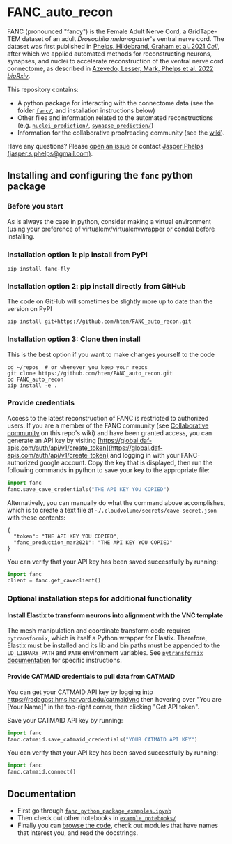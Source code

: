 # FANC_auto_recon

FANC (pronounced "fancy") is the Female Adult Nerve Cord, a GridTape-TEM dataset of an adult _Drosophila melanogaster_'s ventral nerve cord. The dataset was first published in [Phelps, Hildebrand, Graham et al. 2021 _Cell_](https://www.lee.hms.harvard.edu/phelps-hildebrand-graham-et-al-2021), after which we applied automated methods for reconstructing neurons, synapses, and nuclei to accelerate reconstruction of the ventral nerve cord connectome, as described in [Azevedo, Lesser, Mark, Phelps et al. 2022 _bioRxiv_](https://www.biorxiv.org/content/10.1101/2022.12.15.520299).

This repository contains:
- A python package for interacting with the connectome data (see the folder [`fanc/`](fanc), and installation instructions below)
- Other files and information related to the automated reconstructions (e.g. [`nuclei_prediction/`](nuclei_prediction), [`synapse_prediction/`](synapse_prediction))
- Information for the collaborative proofreading community (see the [wiki](https://github.com/htem/FANC_auto_recon/wiki)). 

Have any questions? Please [open an issue](https://github.com/htem/FANC_auto_recon/issues/new) or contact [Jasper Phelps (jasper.s.phelps@gmail.com)](https://github.com/jasper-tms).

## Installing and configuring the `fanc` python package

### Before you start

As is always the case in python, consider making a virtual environment (using your preference of virtualenv/virtualenvwrapper or conda) before installing.

### Installation option 1: pip install from PyPI

    pip install fanc-fly

### Installation option 2: pip install directly from GitHub
The code on GitHub will sometimes be slightly more up to date than the version on PyPI

    pip install git+https://github.com/htem/FANC_auto_recon.git

### Installation option 3: Clone then install
This is the best option if you want to make changes yourself to the code

    cd ~/repos  # or wherever you keep your repos
    git clone https://github.com/htem/FANC_auto_recon.git
    cd FANC_auto_recon
    pip install -e .

### Provide credentials

Access to the latest reconstruction of FANC is restricted to authorized users. If you are a member of the FANC community (see [Collaborative community](../../wiki#collaborative-community) on this repo's wiki) and have been granted access, you can generate an API key by visiting [https://global.daf-apis.com/auth/api/v1/create_token](https://global.daf-apis.com/auth/api/v1/create_token) and logging in with your FANC-authorized google account. Copy the key that is displayed, then run the following commands in python to save your key to the appropriate file:
```python
import fanc
fanc.save_cave_credentials("THE API KEY YOU COPIED")
```

Alternatively, you can manually do what the command above accomplishes, which is to create a text file at `~/.cloudvolume/secrets/cave-secret.json` with these contents:

    {
      "token": "THE API KEY YOU COPIED",
      "fanc_production_mar2021": "THE API KEY YOU COPIED"
    }

You can verify that your API key has been saved successfully by running:
```python
import fanc
client = fanc.get_caveclient()
```

### Optional installation steps for additional functionality

#### Install Elastix to transform neurons into alignment with the VNC template
The mesh manipulation and coordinate transform code requires `pytransformix`, which is itself a Python wrapper for Elastix. Therefore, Elastix must be installed and its lib and bin paths must be appended to the `LD_LIBRARY_PATH` and `PATH` environment variables. See [`pytransformix` documentation](https://github.com/jasper-tms/pytransformix#installation) for specific instructions.

#### Provide CATMAID credentials to pull data from CATMAID
You can get your CATMAID API key by logging into https://radagast.hms.harvard.edu/catmaidvnc then hovering over "You are [Your Name]" in the top-right corner, then clicking "Get API token".

Save your CATMAID API key by running:
```python
import fanc
fanc.catmaid.save_catmaid_credentials("YOUR CATMAID API KEY")
```

You can verify that your API key has been saved successfully by running:
```python
import fanc
fanc.catmaid.connect()
```

## Documentation
- First go through [`fanc_python_package_examples.ipynb`](https://github.com/htem/FANC_auto_recon/blob/main/example_notebooks/fanc_python_package_examples.ipynb)
- Then check out other notebooks in [`example_notebooks/`](https://github.com/htem/FANC_auto_recon/tree/main/example_notebooks)
- Finally you can [browse the code](https://github.com/htem/FANC_auto_recon/tree/main/fanc), check out modules that have names that interest you, and read the docstrings.
